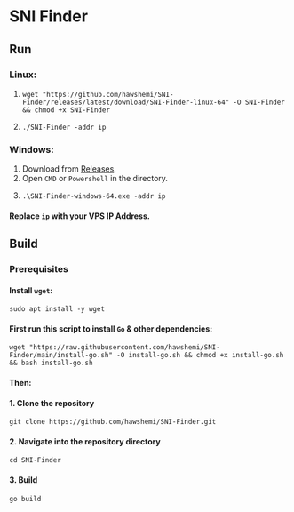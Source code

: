 # SNI Finder


## Run

### Linux:

1.
    ```
    wget "https://github.com/hawshemi/SNI-Finder/releases/latest/download/SNI-Finder-linux-64" -O SNI-Finder && chmod +x SNI-Finder
    ```
2. 
    ```
    ./SNI-Finder -addr ip
    ```

### Windows:

1. Download from [Releases](https://github.com/hawshemi/SNI-Finder/releases/latest).
2. Open `CMD` or `Powershell` in the directory.
3.
    ```
    .\SNI-Finder-windows-64.exe -addr ip
    ```

#### Replace `ip` with your VPS IP Address.


## Build

### Prerequisites

#### Install `wget`:
```
sudo apt install -y wget
```

#### First run this script to install `Go` & other dependencies:
```
wget "https://raw.githubusercontent.com/hawshemi/SNI-Finder/main/install-go.sh" -O install-go.sh && chmod +x install-go.sh && bash install-go.sh
```

#### Then:

#### 1. Clone the repository
```
git clone https://github.com/hawshemi/SNI-Finder.git 
```

#### 2. Navigate into the repository directory
```
cd SNI-Finder 
```

#### 3. Build
```
go build
```
